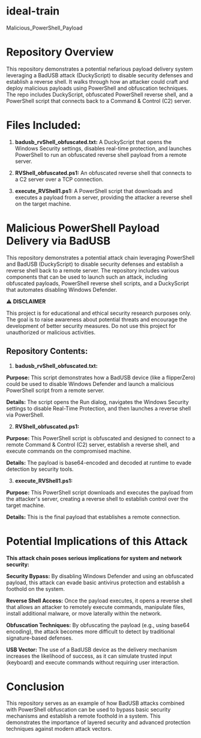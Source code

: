 # ideal-train
Malicious_PowerShell_Payload

# Repository Overview

This repository demonstrates a potential nefarious payload delivery system leveraging a BadUSB attack (DuckyScript) to disable security defenses and establish a reverse shell. It walks through how an attacker could craft and deploy malicious payloads using PowerShell and obfuscation techniques. The repo includes DuckyScript, obfuscated PowerShell reverse shell, and a PowerShell script that connects back to a Command & Control (C2) server.

# Files Included:
1. **badusb_rvShell_obfuscated.txt:** A DuckyScript that opens the Windows Security settings, disables real-time protection, and launches PowerShell to run an obfuscated reverse shell payload from a remote server.
   
2. **RVShell_obfuscated.ps1:** An obfuscated reverse shell that connects to a C2 server over a TCP connection.
   
3. **execute_RVShell1.ps1:** A PowerShell script that downloads and executes a payload from a server, providing the attacker a reverse shell on the target machine.

# Malicious PowerShell Payload Delivery via BadUSB
This repository demonstrates a potential attack chain leveraging PowerShell and BadUSB (DuckyScript) to disable security defenses and establish a reverse shell back to a remote server. The repository includes various components that can be used to launch such an attack, including obfuscated payloads, PowerShell reverse shell scripts, and a DuckyScript that automates disabling Windows Defender.

⚠️ **DISCLAIMER**

This project is for educational and ethical security research purposes only. The goal is to raise awareness about potential threats and encourage the development of better security measures. Do not use this project for unauthorized or malicious activities.

## Repository Contents:
1. **badusb_rvShell_obfuscated.txt:**

**Purpose:** This script demonstrates how a BadUSB device (like a flipperZero) could be used to disable Windows Defender and launch a malicious PowerShell script from a remote server.

**Details:** The script opens the Run dialog, navigates the Windows Security settings to disable Real-Time Protection, and then launches a reverse shell via PowerShell.

2. **RVShell_obfuscated.ps1:**

**Purpose:** This PowerShell script is obfuscated and designed to connect to a remote Command & Control (C2) server, establish a reverse shell, and execute commands on the compromised machine.

**Details:** The payload is base64-encoded and decoded at runtime to evade detection by security tools.

3. **execute_RVShell1.ps1:**

**Purpose:** This PowerShell script downloads and executes the payload from the attacker's server, creating a reverse shell to establish control over the target machine.

**Details:** This is the final payload that establishes a remote connection.
 
# Potential Implications of this Attack
**This attack chain poses serious implications for system and network security:**

**Security Bypass:** By disabling Windows Defender and using an obfuscated payload, this attack can evade basic antivirus protection and establish a foothold on the system.

**Reverse Shell Access:** Once the payload executes, it opens a reverse shell that allows an attacker to remotely execute commands, manipulate files, install additional malware, or move laterally within the network.

**Obfuscation Techniques:** By obfuscating the payload (e.g., using base64 encoding), the attack becomes more difficult to detect by traditional signature-based defenses.

**USB Vector:** The use of a BadUSB device as the delivery mechanism increases the likelihood of success, as it can simulate trusted input (keyboard) and execute commands without requiring user interaction.

# Conclusion
This repository serves as an example of how BadUSB attacks combined with PowerShell obfuscation can be used to bypass basic security mechanisms and establish a remote foothold in a system. This demonstrates the importance of layered security and advanced protection techniques against modern attack vectors.
